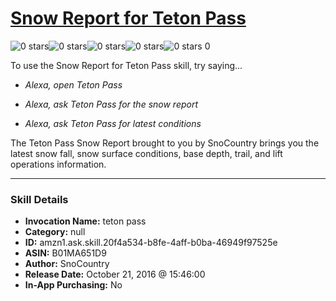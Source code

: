 # [Snow Report for Teton Pass](http://alexa.amazon.com/#skills/amzn1.ask.skill.20f4a534-b8fe-4aff-b0ba-46949f97525e)
![0 stars](../../images/ic_star_border_black_18dp_1x.png)![0 stars](../../images/ic_star_border_black_18dp_1x.png)![0 stars](../../images/ic_star_border_black_18dp_1x.png)![0 stars](../../images/ic_star_border_black_18dp_1x.png)![0 stars](../../images/ic_star_border_black_18dp_1x.png) 0

To use the Snow Report for Teton Pass skill, try saying...

* *Alexa, open Teton Pass*

* *Alexa, ask Teton Pass for the snow report*

* *Alexa, ask Teton Pass for latest conditions*

The Teton Pass Snow Report brought to you by SnoCountry brings you the latest snow fall, snow surface conditions,  base depth, trail, and lift operations information.

***

### Skill Details

* **Invocation Name:** teton pass
* **Category:** null
* **ID:** amzn1.ask.skill.20f4a534-b8fe-4aff-b0ba-46949f97525e
* **ASIN:** B01MA651D9
* **Author:** SnoCountry
* **Release Date:** October 21, 2016 @ 15:46:00
* **In-App Purchasing:** No
